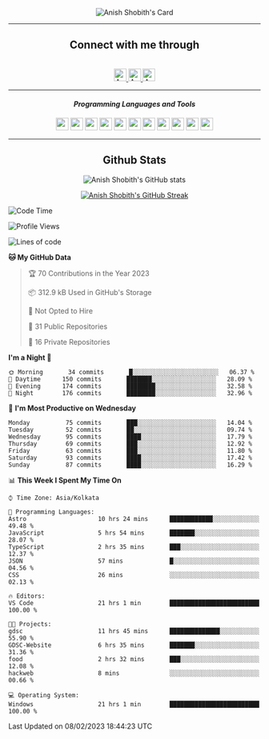 <div align="center">

![Anish Shobith's Card](https://cardivo.vercel.app/api?name=Anish%20Shobith%20P%20S&description=Hi%20there%F0%9F%91%8B,%20I%20am%20a%2020-years-old.%20I%20am%20a%20Web%20and%20Application%20developer%20from%20India.%20Nice%20to%20meet%20you%20all.%20Looking%20forward%20to%20paritcipate%20with%20you.&image=https://i.imgur.com/WlQk3PY.jpg&&disableAnimation=true&site=https://anishshobithps.tech&pattern=plus&colorPattern=%23171616&backgroundColor=%231a1b26&instagram=anish_shobith&linkedin=Anish%20Shobith%20P%20S&fontColor=%23ffffff&iconColor=%23ffffff)

<hr>
 <h2> Connect with me through </h2>
<br>
<a href="https://www.instagram.com/anish_shobith/">
    <img alt="Anish Shobith's Instagram" width="25px" src="https://raw.githubusercontent.com/Anish-Shobith/Anish-Shobith/master/assets/socials/instagram.svg">
    </a>
    <a href="https://discord.gg/cWgDskT">
    <img alt="Anish Shobith's Discord", width="25px" src="https://raw.githubusercontent.com/Anish-Shobith/Anish-Shobith/master/assets/socials/discord.svg">
    </a>
    <a href="https://open.spotify.com/user/goshcrm0y9jzum2lffvu6f4hz">
    <img alt="Anish Shobith's Spotify", width="25px" src="https://raw.githubusercontent.com/Anish-Shobith/Anish-Shobith/master/assets/socials/spotify.svg">
    </a>
    <br>
    <hr>
    <h4> <i> Programming Languages and Tools </i> </h4>
    <img width="25px" src="https://raw.githubusercontent.com/Anish-Shobith/Anish-Shobith/master/assets/languages/javascript.svg">
    <img width="25px" src="https://raw.githubusercontent.com/Anish-Shobith/Anish-Shobith/master/assets/languages/typescript.svg">
    <img width="25px" src="https://raw.githubusercontent.com/Anish-Shobith/Anish-Shobith/master/assets/languages/cpp.svg">
    <img width="25px" src="https://raw.githubusercontent.com/Anish-Shobith/Anish-Shobith/master/assets/languages/ruby.svg">
    <img width="25px" src="https://raw.githubusercontent.com/Anish-Shobith/Anish-Shobith/master/assets/languages/html.svg">
    <img width="25px" src="https://raw.githubusercontent.com/Anish-Shobith/Anish-Shobith/master/assets/tools/nodejs.svg">
    <img width="25px" src="https://raw.githubusercontent.com/Anish-Shobith/Anish-Shobith/master/assets/tools/docker.svg">
    <img width="25px" src="https://raw.githubusercontent.com/Anish-Shobith/Anish-Shobith/master/assets/tools/webstorm.svg">
    <img width="25px" src="https://raw.githubusercontent.com/Anish-Shobith/Anish-Shobith/master/assets/tools/intellij.svg">
    <img width="25px" src="https://raw.githubusercontent.com/Anish-Shobith/Anish-Shobith/master/assets/tools/visualstudiocode.svg">
    <img width="25px" src="https://raw.githubusercontent.com/Anish-Shobith/Anish-Shobith/master/assets/tools/git.svg">
<hr>
 <h2> Github Stats </h2>

![Anish Shobith's GitHub stats](https://github-readme-stats-fk82.vercel.app/api?username=Anish-Shobith&show_icons=true&theme=tokyonight&count_private=true)

[![Anish Shobith's GitHub Streak](https://streak-stats.demolab.com?user=Anish-Shobith&theme=tokyonight&hide_border=true&border_radius=4.6)](https://git.io/streak-stats)

</div>

<!--START_SECTION:waka-->
![Code Time](http://img.shields.io/badge/Code%20Time-782%20hrs%209%20mins-blue)

![Profile Views](http://img.shields.io/badge/Profile%20Views-6-blue)

![Lines of code](https://img.shields.io/badge/From%20Hello%20World%20I%27ve%20Written-148%20Thousand%20lines%20of%20code-blue)

**🐱 My GitHub Data** 

> 🏆 70 Contributions in the Year 2023
 > 
> 📦 312.9 kB Used in GitHub's Storage 
 > 
> 🚫 Not Opted to Hire
 > 
> 📜 31 Public Repositories 
 > 
> 🔑 16 Private Repositories  
 > 
**I'm a Night 🦉** 

```text
🌞 Morning       34 commits       █░░░░░░░░░░░░░░░░░░░░░░░░   06.37 % 
🌆 Daytime      150 commits       ███████░░░░░░░░░░░░░░░░░░   28.09 % 
🌃 Evening      174 commits       ████████░░░░░░░░░░░░░░░░░   32.58 % 
🌙 Night        176 commits       ████████░░░░░░░░░░░░░░░░░   32.96 % 

```
📅 **I'm Most Productive on Wednesday** 

```text
Monday          75 commits       ███░░░░░░░░░░░░░░░░░░░░░░   14.04 % 
Tuesday         52 commits       ██░░░░░░░░░░░░░░░░░░░░░░░   09.74 % 
Wednesday       95 commits       ████░░░░░░░░░░░░░░░░░░░░░   17.79 % 
Thursday        69 commits       ███░░░░░░░░░░░░░░░░░░░░░░   12.92 % 
Friday          63 commits       ███░░░░░░░░░░░░░░░░░░░░░░   11.80 % 
Saturday        93 commits       ████░░░░░░░░░░░░░░░░░░░░░   17.42 % 
Sunday          87 commits       ████░░░░░░░░░░░░░░░░░░░░░   16.29 % 

```


📊 **This Week I Spent My Time On** 

```text
⌚︎ Time Zone: Asia/Kolkata

💬 Programming Languages: 
Astro                    10 hrs 24 mins      ████████████░░░░░░░░░░░░░   49.48 % 
JavaScript               5 hrs 54 mins       ███████░░░░░░░░░░░░░░░░░░   28.07 % 
TypeScript               2 hrs 35 mins       ███░░░░░░░░░░░░░░░░░░░░░░   12.37 % 
JSON                     57 mins             █░░░░░░░░░░░░░░░░░░░░░░░░   04.56 % 
CSS                      26 mins             ░░░░░░░░░░░░░░░░░░░░░░░░░   02.13 % 

🔥 Editors: 
VS Code                  21 hrs 1 min        █████████████████████████   100.00 % 

🐱‍💻 Projects: 
gdsc                     11 hrs 45 mins      ██████████████░░░░░░░░░░░   55.90 % 
GDSC-Website             6 hrs 35 mins       ███████░░░░░░░░░░░░░░░░░░   31.36 % 
food                     2 hrs 32 mins       ███░░░░░░░░░░░░░░░░░░░░░░   12.08 % 
hackweb                  8 mins              ░░░░░░░░░░░░░░░░░░░░░░░░░   00.66 % 

💻 Operating System: 
Windows                  21 hrs 1 min        █████████████████████████   100.00 % 

```


 Last Updated on 08/02/2023 18:44:23 UTC
<!--END_SECTION:waka-->
